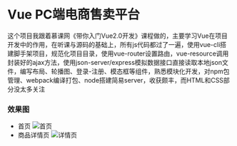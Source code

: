 # Vue PC端电商售卖平台
这个项目我跟着慕课网《带你入门Vue2.0开发》课程做的，主要学习Vue在项目开发中的作用，在听课与源码的基础上，所有js代码都过了一遍，使用vue-cli搭建脚手架项目，规范化项目目录，使用vue-router设置路由，vue-resource调用封装好的ajax方法，使用json-server/express模拟数据接口直接读取本地json文件，编写布局、轮播图、登录-注册、模态框等组件，熟悉模块化开发，对npm包管理、webpack编译打包、node搭建简易server，收获颇丰，而HTML和CSS部分没太多关注<br>
### 效果图
* 首页
![首页](https://github.com/AlbertXiao1994/IFE/blob/master/NuoMi/sale-platform/src/assets/images/home.png)
* 商品详情页
![详情页](https://github.com/AlbertXiao1994/IFE/blob/master/NuoMi/sale-platform/src/assets/images/detail.png)


